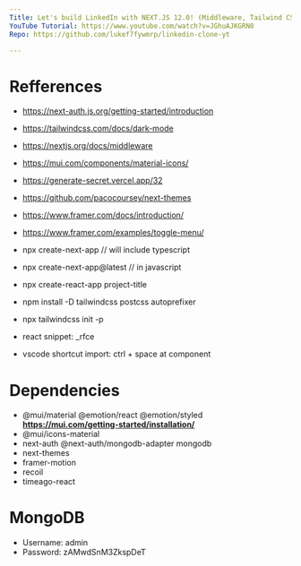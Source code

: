 ```yaml
---
Title: Let's build LinkedIn with NEXT.JS 12.0! (Middleware, Tailwind CSS, MongoDB, NextAuth, Recoil) 🔥🚀
YouTube Tutorial: https://www.youtube.com/watch?v=JGhuAJKGRN0
Repo: https://github.com/lukef7fywmrp/linkedin-clone-yt

---
```


# Refferences
- https://next-auth.js.org/getting-started/introduction
- https://tailwindcss.com/docs/dark-mode
- https://nextjs.org/docs/middleware
- https://mui.com/components/material-icons/
- https://generate-secret.vercel.app/32
- https://github.com/pacocoursey/next-themes
- https://www.framer.com/docs/introduction/
- https://www.framer.com/examples/toggle-menu/

- npx create-next-app // will include typescript
- npx create-next-app@latest // in javascript

- npx create-react-app project-title
- npm install -D tailwindcss postcss autoprefixer
- npx tailwindcss init -p
- react snippet: _rfce
- vscode shortcut import: ctrl + space at component

# Dependencies
- @mui/material @emotion/react @emotion/styled **https://mui.com/getting-started/installation/**
- @mui/icons-material
- next-auth @next-auth/mongodb-adapter mongodb
- next-themes
- framer-motion
- recoil
- timeago-react

# MongoDB
- Username: admin
- Password: zAMwdSnM3ZkspDeT